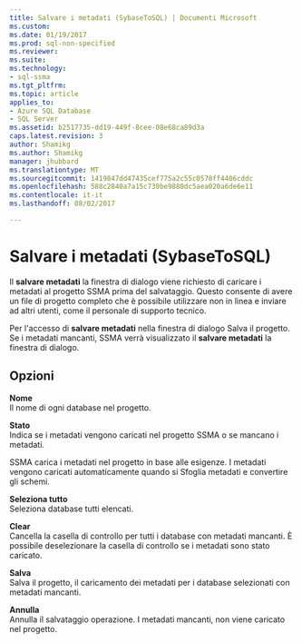 ```yaml
---
title: Salvare i metadati (SybaseToSQL) | Documenti Microsoft
ms.custom: 
ms.date: 01/19/2017
ms.prod: sql-non-specified
ms.reviewer: 
ms.suite: 
ms.technology:
- sql-ssma
ms.tgt_pltfrm: 
ms.topic: article
applies_to:
- Azure SQL Database
- SQL Server
ms.assetid: b2517735-dd19-449f-8cee-08e68ca89d3a
caps.latest.revision: 3
author: Shamikg
ms.author: Shamikg
manager: jhubbard
ms.translationtype: MT
ms.sourcegitcommit: 1419847dd47435cef775a2c55c0578ff4406cddc
ms.openlocfilehash: 588c2840a7a15c730be9880dc5aea020a6de6e11
ms.contentlocale: it-it
ms.lasthandoff: 08/02/2017

---
```

# <a name="save-metadata--sybasetosql"></a>Salvare i metadati (SybaseToSQL)
Il **salvare metadati** la finestra di dialogo viene richiesto di caricare i metadati al progetto SSMA prima del salvataggio. Questo consente di avere un file di progetto completo che è possibile utilizzare non in linea e inviare ad altri utenti, come il personale di supporto tecnico.  
  
Per l'accesso di **salvare metadati** nella finestra di dialogo Salva il progetto. Se i metadati mancanti, SSMA verrà visualizzato il **salvare metadati** la finestra di dialogo.  
  
## <a name="options"></a>Opzioni  
**Nome**  
Il nome di ogni database nel progetto.  
  
**Stato**  
Indica se i metadati vengono caricati nel progetto SSMA o se mancano i metadati.  
  
SSMA carica i metadati nel progetto in base alle esigenze. I metadati vengono caricati automaticamente quando si Sfoglia metadati e convertire gli schemi.  
  
**Seleziona tutto**  
Seleziona database tutti elencati.  
  
**Clear**  
Cancella la casella di controllo per tutti i database con metadati mancanti. È possibile deselezionare la casella di controllo se i metadati sono stato caricato.  
  
**Salva**  
Salva il progetto, il caricamento dei metadati per i database selezionati con metadati mancanti.  
  
**Annulla**  
Annulla il salvataggio operazione. I metadati mancanti, non viene caricato nel progetto.  
  

